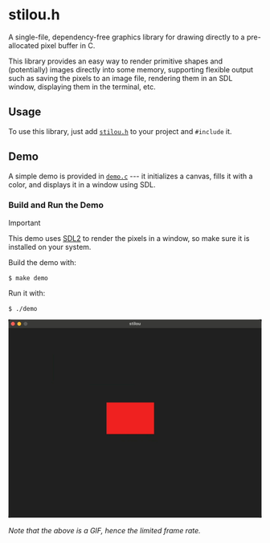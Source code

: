 # stilou.h

A single-file, dependency-free graphics library for drawing directly to a
pre-allocated pixel buffer in C.

This library provides an easy way to render primitive shapes and (potentially)
images directly into some memory, supporting flexible output such as saving the
pixels to an image file, rendering them in an SDL window, displaying them in the
terminal, etc.

## Usage

To use this library, just add [`stilou.h`](./stilou.h) to your project and
`#include` it.

## Demo

A simple demo is provided in [`demo.c`](./demo.c) --- it initializes a canvas,
fills it with a color, and displays it in a window using SDL.

### Build and Run the Demo

> [!IMPORTANT]
> This demo uses [SDL2](https://www.libsdl.org/) to render the pixels in a
> window, so make sure it is installed on your system.

Build the demo with:

```console
$ make demo
```

Run it with:

```console
$ ./demo
```

![demo](./demo.gif)

_Note that the above is a GIF, hence the limited frame rate._
